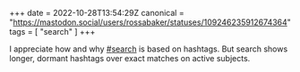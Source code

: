 +++
date = 2022-10-28T13:54:29Z
canonical = "https://mastodon.social/users/rossabaker/statuses/109246235912674364"
tags = [ "search" ]
+++

<p>I appreciate how and why <a href="https://mastodon.social/tags/search" class="mention hashtag" rel="tag">#<span>search</span></a> is based on hashtags.  But search shows longer, dormant hashtags over exact matches on active subjects.</p>
